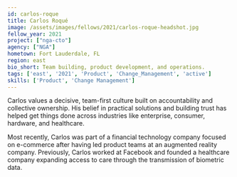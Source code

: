 ```yaml
---
id: carlos-roque
title: Carlos Roqué
image: /assets/images/fellows/2021/carlos-roque-headshot.jpg
fellow_year: 2021
project: ["nga-cto"]
agency: ["NGA"]
hometown: Fort Lauderdale, FL
region: east
bio_short: Team building, product development, and operations.
tags: ['east', '2021', 'Product', 'Change_Management', 'active']
skills: ['Product', 'Change Management']
---
```

Carlos values a decisive, team-first culture built on accountability and collective ownership. His belief in practical solutions and building trust has helped get things done across industries like enterprise, consumer, hardware, and healthcare.

Most recently, Carlos was part of a financial technology company focused on e-commerce after having led product teams at an augmented reality company. Previously, Carlos worked at Facebook and founded a healthcare company expanding access to care through the transmission of biometric data.
